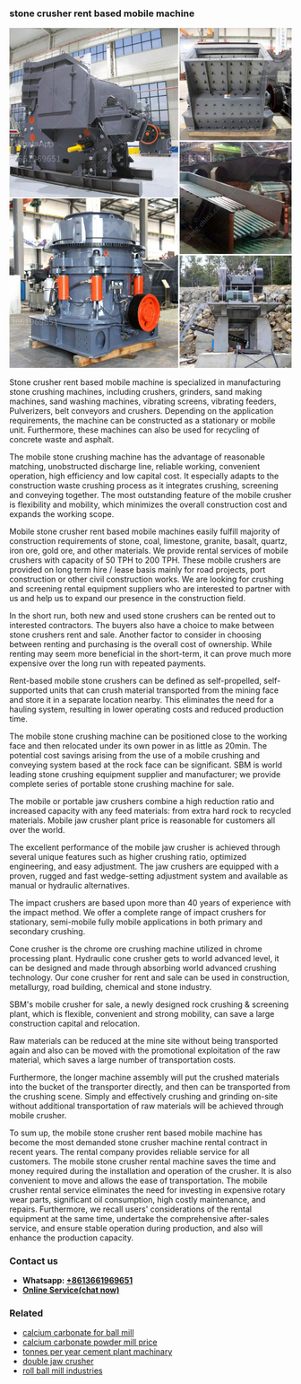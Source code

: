 <h3>stone crusher rent based mobile machine</h3><img src='1703042548.jpg' alt=''><p>Stone crusher rent based mobile machine is specialized in manufacturing stone crushing machines, including crushers, grinders, sand making machines, sand washing machines, vibrating screens, vibrating feeders, Pulverizers, belt conveyors and crushers. Depending on the application requirements, the machine can be constructed as a stationary or mobile unit. Furthermore, these machines can also be used for recycling of concrete waste and asphalt.</p><p>The mobile stone crushing machine has the advantage of reasonable matching, unobstructed discharge line, reliable working, convenient operation, high efficiency and low capital cost. It especially adapts to the construction waste crushing process as it integrates crushing, screening and conveying together. The most outstanding feature of the mobile crusher is flexibility and mobility, which minimizes the overall construction cost and expands the working scope.</p><p>Mobile stone crusher rent based mobile machines easily fulfill majority of construction requirements of stone, coal, limestone, granite, basalt, quartz, iron ore, gold ore, and other materials. We provide rental services of mobile crushers with capacity of 50 TPH to 200 TPH. These mobile crushers are provided on long term hire / lease basis mainly for road projects, port construction or other civil construction works. We are looking for crushing and screening rental equipment suppliers who are interested to partner with us and help us to expand our presence in the construction field.</p><p>In the short run, both new and used stone crushers can be rented out to interested contractors. The buyers also have a choice to make between stone crushers rent and sale. Another factor to consider in choosing between renting and purchasing is the overall cost of ownership. While renting may seem more beneficial in the short-term, it can prove much more expensive over the long run with repeated payments.</p><p>Rent-based mobile stone crushers can be defined as self-propelled, self-supported units that can crush material transported from the mining face and store it in a separate location nearby. This eliminates the need for a hauling system, resulting in lower operating costs and reduced production time.</p><p>The mobile stone crushing machine can be positioned close to the working face and then relocated under its own power in as little as 20min. The potential cost savings arising from the use of a mobile crushing and conveying system based at the rock face can be significant. SBM is world leading stone crushing equipment supplier and manufacturer; we provide complete series of portable stone crushing machine for sale.</p><p>The mobile or portable jaw crushers combine a high reduction ratio and increased capacity with any feed materials: from extra hard rock to recycled materials. Mobile jaw crusher plant price is reasonable for customers all over the world.</p><p>The excellent performance of the mobile jaw crusher is achieved through several unique features such as higher crushing ratio, optimized engineering, and easy adjustment. The jaw crushers are equipped with a proven, rugged and fast wedge-setting adjustment system and available as manual or hydraulic alternatives.</p><p>The impact crushers are based upon more than 40 years of experience with the impact method. We offer a complete range of impact crushers for stationary, semi-mobile fully mobile applications in both primary and secondary crushing.</p><p>Cone crusher is the chrome ore crushing machine utilized in chrome processing plant. Hydraulic cone crusher gets to world advanced level, it can be designed and made through absorbing world advanced crushing technology. Our cone crusher for rent and sale can be used in construction, metallurgy, road building, chemical and stone industry.</p><p>SBM's mobile crusher for sale, a newly designed rock crushing & screening plant, which is flexible, convenient and strong mobility, can save a large construction capital and relocation.</p><p>Raw materials can be reduced at the mine site without being transported again and also can be moved with the promotional exploitation of the raw material, which saves a large number of transportation costs. </p><p>Furthermore, the longer machine assembly will put the crushed materials into the bucket of the transporter directly, and then can be transported from the crushing scene. Simply and effectively crushing and grinding on-site without additional transportation of raw materials will be achieved through mobile crusher.</p><p>To sum up, the mobile stone crusher rent based mobile machine has become the most demanded stone crusher machine rental contract in recent years. The rental company provides reliable service for all customers. The mobile stone crusher rental machine saves the time and money required during the installation and operation of the crusher. It is also convenient to move and allows the ease of transportation. The mobile crusher rental service eliminates the need for investing in expensive rotary wear parts, significant oil consumption, high costly maintenance, and repairs. Furthermore, we recall users' considerations of the rental equipment at the same time, undertake the comprehensive after-sales service, and ensure stable operation during production, and also will enhance the production capacity.</p><h3>Contact us</h3><ul><li><strong>Whatsapp:&nbsp;<a href="https://wa.me/8613661969651">+8613661969651</a></strong></li><li><a href="https://swt.shibang-china.com/?git&amp;zhl&amp;stone crusher rent based mobile machine"><strong>Online Service(chat now)</strong></a></li></ul><h3>Related</h3><ul><li><a href='calcium carbonate for ball mill.md'>calcium carbonate for ball mill</a></li><li><a href='calcium carbonate powder mill price.md'>calcium carbonate powder mill price</a></li><li><a href='tonnes per year cement plant machinary.md'>tonnes per year cement plant machinary</a></li><li><a href='double jaw crusher.md'>double jaw crusher</a></li><li><a href='roll ball mill industries.md'>roll ball mill industries</a></li></ul>